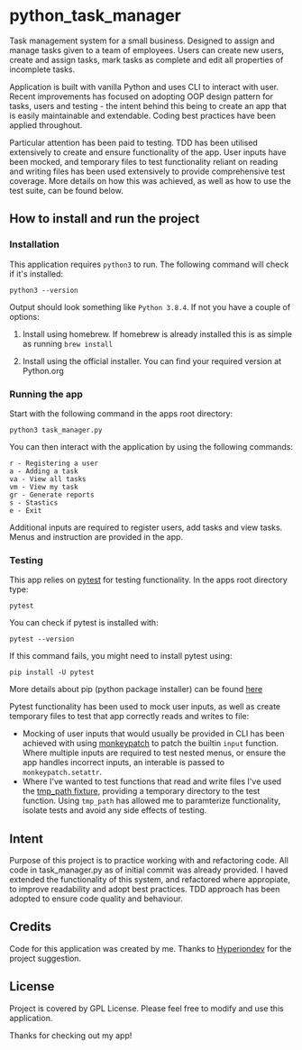 # python_task_manager

Task management system for a small business. Designed to assign and manage tasks given to a team of employees. Users can create new users, create and assign tasks, mark tasks as complete and edit all properties of incomplete tasks.

Application is built with vanilla Python and uses CLI to interact with user. Recent improvements has focused on adopting OOP design pattern for tasks, users and testing - the intent behind this being to create an app that is easily maintainable and extendable. Coding best practices have been applied throughout. 

Particular attention has been paid to testing. TDD has been utilised extensively to create and ensure functionality of the app. User inputs have been mocked, and temporary files to test functionality reliant on reading and writing files has been used extensively to provide comprehensive test coverage. More details on how this was achieved, as well as how to use the test suite, can be found below.   


## How to install and run the project

### Installation

This application requires `python3` to run. The following command will check if it's installed:

    python3 --version

Output should look something like `Python 3.8.4`. If not you have a couple of options:

1) Install using homebrew. If homebrew is already installed this is as simple as running `brew install`

2) Install using the official installer. You can find your required version at Python.org

### Running the app

Start with the following command in the apps root directory:

    python3 task_manager.py

You can then interact with the application by using the following commands:

    r - Registering a user
    a - Adding a task
    va - View all tasks
    vm - View my task
    gr - Generate reports
    s - Stastics
    e - Exit

Additional inputs are required to register users, add tasks and view tasks. Menus and instruction are provided in the app.

### Testing

This app relies on [pytest](https://docs.pytest.org/en/stable/) for testing functionality. In the apps root directory type:

    pytest

You can check if pytest is installed with:

    pytest --version

If this command fails, you might need to install pytest using:

    pip install -U pytest

More details about pip (python package installer) can be found [here](https://pypi.org/project/pip/)

Pytest functionality has been used to mock user inputs, as well as create temporary files to test that app correctly reads and writes to file:
- Mocking of user inputs that would usually be provided in CLI has been achieved with using [monkeypatch](https://docs.pytest.org/en/4.6.x/monkeypatch.html) to patch the builtin `input` function. Where multiple inputs are required to test nested menus, or ensure the app handles incorrect inputs, an interable is passed to `monkeypatch.setattr`.   
- Where I've wanted to test functions that read and write files I've used the [tmp_path fixture](https://docs.pytest.org/en/7.1.x/how-to/tmp_path.html), providing a temporary directory to the test function. Using `tmp_path` has allowed me to paramterize functionality, isolate tests and avoid any side effects of testing. 

## Intent

Purpose of this project is to practice working with and refactoring code. All code in task_manager.py as of initial commit was already provided. I haved extended the functionality of this system, and refactored where appropiate, to improve readability and adopt best practices. TDD approach has been adopted to ensure code quality and behaviour.

## Credits

Code for this application was created by me. Thanks to [Hyperiondev](https://www.hyperiondev.com/) for the project suggestion.

## License

Project is covered by GPL License. Please feel free to modify and use this application.

Thanks for checking out my app! 